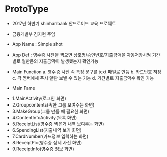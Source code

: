 # ProtoType

* 2017년 하반기 shinhanbank 안드로이드 교육 프로젝트

* 금융개발부 김지현 주임

* App Name : Simple shot

* App Def  : 영수증 사진을 찍으면 상호명/승인번호/지출금액을 자동저장시켜
             기간별로 얼만큼의 지출금액이 발생했는지 확인가능

* Main Function
  a. 영수증 사진 속 특정 문구를 text 파일로 만듬
  b. 카드번호 저장
  c. 각 멤버에세 푸시 알람 보낼 수 있는 기능
  d. 기간별로 지출금액수 확인 가능

* Main Fame
-  1.MainActivity(로그인 화면)
-  2.Groupcontents(속한 그룹 보여주는 화면)
-  3.MakeGroup(그룹 만들 때 필요한 화면)
-  4.ContentInfoActivity(목록 화면)
-  5.ReceiptList(영수증 찍은거 내역 보여주는 화면)
-  6.SpendingList(지출내역 보기 화면)
-  7.CardNumber(카드정보 입력하는 화면)
-  8.ReceiptPic(영수증 상세 사진 화면)
-  9.ReceiptInfo(영수증 정보 화면)

